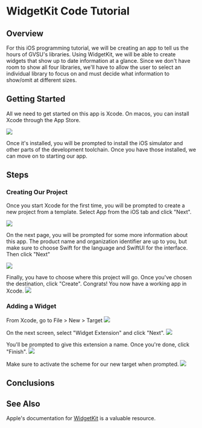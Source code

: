 # WidgetKit Code Tutorial

## Overview

For this iOS programming tutorial, we will be creating an app to tell us the hours of GVSU's libraries. Using WidgetKit, we will be able to create widgets that show up to date information at a glance. Since we don't have room to show all four libraries, we'll have to allow the user to select an individual library to focus on and must decide what information to show/omit at different sizes.

## Getting Started

All we need to get started on this app is Xcode. On macos, you can install Xcode through the App Store. 

![](./app_store_xcode.png)

Once it's installed, you will be prompted to install the iOS simulator and other parts of the development toolchain. Once you have those installed, we can move on to starting our app.

## Steps

### Creating Our Project

Once you start Xcode for the first time, you will be prompted to create a new project from a template. Select App from the iOS tab and click "Next".

![](./xcode_project_template.png)

On the next page, you will be prompted for some more information about this app. The product name and organization identifier are up to you, but make sure to choose Swift for the language and SwiftUI for the interface. Then click "Next"

![](./xcode_project_options.png)

Finally, you have to choose where this project will go. Once you've chosen the destination, click "Create". Congrats! You now have a working app in Xcode.
![](./xcode_project_location.png)

### Adding a Widget

From Xcode, go to File > New > Target
![](./xcode_new_target.png)

On the next screen, select "Widget Extension" and click "Next".
![](./xcode_target_template.png)

You'll be prompted to give this extension a name. Once you're done, click "Finish".
![](./xcode_target_options.png)

Make sure to activate the scheme for our new target when prompted.
![](./xcode_activate_scheme.png)
## Conclusions

## See Also
Apple's documentation for [WidgetKit](https://developer.apple.com/documentation/widgetkit/) is a valuable resource.